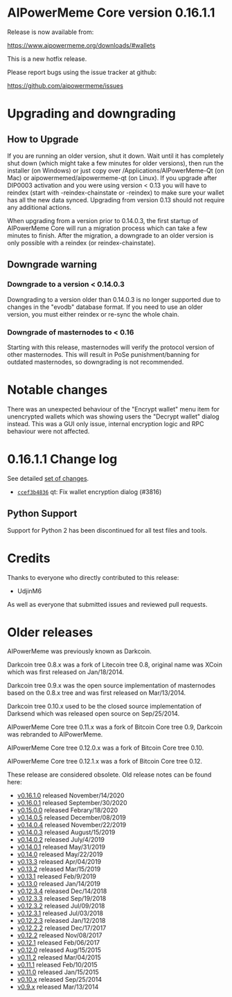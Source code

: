 AIPowerMeme Core version 0.16.1.1
==========================

Release is now available from:

  <https://www.aipowermeme.org/downloads/#wallets>

This is a new hotfix release.

Please report bugs using the issue tracker at github:

  <https://github.com/aipowermeme/issues>


Upgrading and downgrading
=========================

How to Upgrade
--------------

If you are running an older version, shut it down. Wait until it has completely
shut down (which might take a few minutes for older versions), then run the
installer (on Windows) or just copy over /Applications/AIPowerMeme-Qt (on Mac) or
aipowermemed/aipowermeme-qt (on Linux). If you upgrade after DIP0003 activation and you were
using version < 0.13 you will have to reindex (start with -reindex-chainstate
or -reindex) to make sure your wallet has all the new data synced. Upgrading
from version 0.13 should not require any additional actions.

When upgrading from a version prior to 0.14.0.3, the
first startup of AIPowerMeme Core will run a migration process which can take a few
minutes to finish. After the migration, a downgrade to an older version is only
possible with a reindex (or reindex-chainstate).

Downgrade warning
-----------------

### Downgrade to a version < 0.14.0.3

Downgrading to a version older than 0.14.0.3 is no longer supported due to
changes in the "evodb" database format. If you need to use an older version,
you must either reindex or re-sync the whole chain.

### Downgrade of masternodes to < 0.16

Starting with this release, masternodes will verify the protocol version of other
masternodes. This will result in PoSe punishment/banning for outdated masternodes,
so downgrading is not recommended.

Notable changes
===============

There was an unexpected behaviour of the "Encrypt wallet" menu item for unencrypted wallets
which was showing users the "Decrypt wallet" dialog instead. This was a GUI only issue,
internal encryption logic and RPC behaviour were not affected.

0.16.1.1 Change log
===================

See detailed [set of changes](https://github.com/aipowermeme/compare/v0.16.1.0...aipowermemepay:v0.16.1.1).

- [`ccef3b4836`](https://github.com/aipowermeme/commit/ccef3b48363d8bff4b919d9119355182e3902ef3) qt: Fix wallet encryption dialog (#3816)

Python Support
--------------

Support for Python 2 has been discontinued for all test files and tools.

Credits
=======

Thanks to everyone who directly contributed to this release:

- UdjinM6

As well as everyone that submitted issues and reviewed pull requests.

Older releases
==============

AIPowerMeme was previously known as Darkcoin.

Darkcoin tree 0.8.x was a fork of Litecoin tree 0.8, original name was XCoin
which was first released on Jan/18/2014.

Darkcoin tree 0.9.x was the open source implementation of masternodes based on
the 0.8.x tree and was first released on Mar/13/2014.

Darkcoin tree 0.10.x used to be the closed source implementation of Darksend
which was released open source on Sep/25/2014.

AIPowerMeme Core tree 0.11.x was a fork of Bitcoin Core tree 0.9,
Darkcoin was rebranded to AIPowerMeme.

AIPowerMeme Core tree 0.12.0.x was a fork of Bitcoin Core tree 0.10.

AIPowerMeme Core tree 0.12.1.x was a fork of Bitcoin Core tree 0.12.

These release are considered obsolete. Old release notes can be found here:

- [v0.16.1.0](https://github.com/aipowermeme/blob/master/doc/release-notes/aipowermeme/release-notes-0.16.1.0.md) released November/14/2020
- [v0.16.0.1](https://github.com/aipowermeme/blob/master/doc/release-notes/aipowermeme/release-notes-0.16.0.1.md) released September/30/2020
- [v0.15.0.0](https://github.com/aipowermeme/blob/master/doc/release-notes/aipowermeme/release-notes-0.15.0.0.md) released Febrary/18/2020
- [v0.14.0.5](https://github.com/aipowermeme/blob/master/doc/release-notes/aipowermeme/release-notes-0.14.0.5.md) released December/08/2019
- [v0.14.0.4](https://github.com/aipowermeme/blob/master/doc/release-notes/aipowermeme/release-notes-0.14.0.4.md) released November/22/2019
- [v0.14.0.3](https://github.com/aipowermeme/blob/master/doc/release-notes/aipowermeme/release-notes-0.14.0.3.md) released August/15/2019
- [v0.14.0.2](https://github.com/aipowermeme/blob/master/doc/release-notes/aipowermeme/release-notes-0.14.0.2.md) released July/4/2019
- [v0.14.0.1](https://github.com/aipowermeme/blob/master/doc/release-notes/aipowermeme/release-notes-0.14.0.1.md) released May/31/2019
- [v0.14.0](https://github.com/aipowermeme/blob/master/doc/release-notes/aipowermeme/release-notes-0.14.0.md) released May/22/2019
- [v0.13.3](https://github.com/aipowermeme/blob/master/doc/release-notes/aipowermeme/release-notes-0.13.3.md) released Apr/04/2019
- [v0.13.2](https://github.com/aipowermeme/blob/master/doc/release-notes/aipowermeme/release-notes-0.13.2.md) released Mar/15/2019
- [v0.13.1](https://github.com/aipowermeme/blob/master/doc/release-notes/aipowermeme/release-notes-0.13.1.md) released Feb/9/2019
- [v0.13.0](https://github.com/aipowermeme/blob/master/doc/release-notes/aipowermeme/release-notes-0.13.0.md) released Jan/14/2019
- [v0.12.3.4](https://github.com/aipowermeme/blob/master/doc/release-notes/aipowermeme/release-notes-0.12.3.4.md) released Dec/14/2018
- [v0.12.3.3](https://github.com/aipowermeme/blob/master/doc/release-notes/aipowermeme/release-notes-0.12.3.3.md) released Sep/19/2018
- [v0.12.3.2](https://github.com/aipowermeme/blob/master/doc/release-notes/aipowermeme/release-notes-0.12.3.2.md) released Jul/09/2018
- [v0.12.3.1](https://github.com/aipowermeme/blob/master/doc/release-notes/aipowermeme/release-notes-0.12.3.1.md) released Jul/03/2018
- [v0.12.2.3](https://github.com/aipowermeme/blob/master/doc/release-notes/aipowermeme/release-notes-0.12.2.3.md) released Jan/12/2018
- [v0.12.2.2](https://github.com/aipowermeme/blob/master/doc/release-notes/aipowermeme/release-notes-0.12.2.2.md) released Dec/17/2017
- [v0.12.2](https://github.com/aipowermeme/blob/master/doc/release-notes/aipowermeme/release-notes-0.12.2.md) released Nov/08/2017
- [v0.12.1](https://github.com/aipowermeme/blob/master/doc/release-notes/aipowermeme/release-notes-0.12.1.md) released Feb/06/2017
- [v0.12.0](https://github.com/aipowermeme/blob/master/doc/release-notes/aipowermeme/release-notes-0.12.0.md) released Aug/15/2015
- [v0.11.2](https://github.com/aipowermeme/blob/master/doc/release-notes/aipowermeme/release-notes-0.11.2.md) released Mar/04/2015
- [v0.11.1](https://github.com/aipowermeme/blob/master/doc/release-notes/aipowermeme/release-notes-0.11.1.md) released Feb/10/2015
- [v0.11.0](https://github.com/aipowermeme/blob/master/doc/release-notes/aipowermeme/release-notes-0.11.0.md) released Jan/15/2015
- [v0.10.x](https://github.com/aipowermeme/blob/master/doc/release-notes/aipowermeme/release-notes-0.10.0.md) released Sep/25/2014
- [v0.9.x](https://github.com/aipowermeme/blob/master/doc/release-notes/aipowermeme/release-notes-0.9.0.md) released Mar/13/2014
